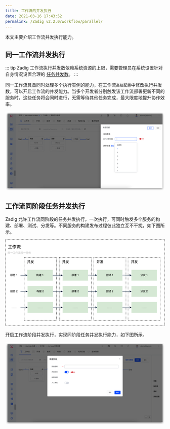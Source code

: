 ```yaml
---
title: 工作流的并发执行
date: 2021-03-16 17:43:52
permalink: /Zadig v2.2.0/workflow/parallel/
---
```

本文主要介绍工作流并发执行能力。

## 同一工作流并发执行

::: tip
Zadig 工作流执行并发数依赖系统资源的上限，需要管理员在系统设置针对自身情况设置合理的 [任务并发数](/Zadig%20v2.2.0/settings/system-settings/#任务并发数设置)。
:::

同一工作流具备同时处理多个执行实例的能力，在工作流`高级配置`中修改执行并发数，可以开启工作流的并发能力。当多个开发者分别触发该工作流部署更新不同的服务时，这些任务将会同时进行，无需等待其他任务完成，最大限度地提升协作效率。

![工作流并发配置](../../../../_images/workflow_parallel_3.png)


## 工作流同阶段任务并发执行

Zadig 允许工作流同阶段的任务并发执行。一次执行，可同时触发多个服务的构建、部署、测试、分发等。不同服务的构建发布过程彼此独立互不干扰，如下图所示。

![工作流执行顺序](../../../../_images/workflow_parallel_2.png)

开启工作流阶段并发执行，实现同阶段任务并发执行能力，如下图所示。

![工作流并发配置](../../../../_images/workflow_parallel_4.png)



<!-- 当多个开发者先后触发该工作流：

- 触发的工作流任务里包括部署阶段，则更新不同的服务时，产生的多个工作流任务将会并发执行，开发者之间无需等待，最大限度地提升协作效率。
- 触发的工作流任务里不包含部署阶段，则即使使用工作流更新相同的服务，同一工作流的多个任务也可并发执行。

![工作流并发配置](../../../../_images/workflow_parallel_1.png)

目前同一个工作流多个不同的任务支持的并发规则如下：
| | 手动触发 | 定时触发 | Webhook 触发 |
|---|---|---|---|
| 不同服务，同时构建             | √ | √ | x |
| 相同服务，同时构建             | √ | √ | x |
| 不同服务，构建部署到同环境      | √ | √ | √ |
| 不同服务，构建部署到不同环境    | √ | √ | √ |
| 相同服务，构建部署到不同环境    | x | x | √ |
| 相同服务，构建部署到同环境      | x | x | x | -->